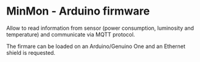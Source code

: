 # MinMon - Arduino firmware
Allow to read information from sensor (power consumption, luminosity and temperature) and communicate via MQTT protocol. 

The firmare can be loaded on an Arduino/Genuino One and an Ethernet shield is requested.
